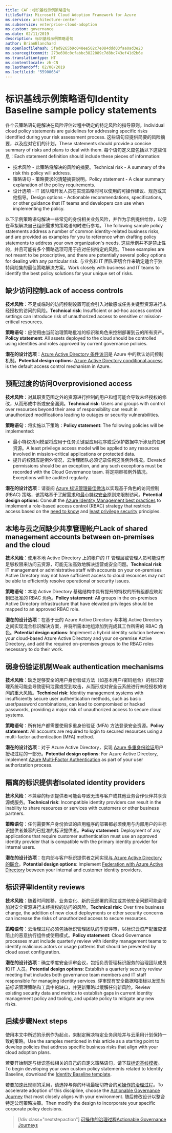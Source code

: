 ```yaml
---
title: CAF：标识基线示例策略语句
titleSuffix: Microsoft Cloud Adoption Framework for Azure
ms.service: architecture-center
ms.subservice: enterprise-cloud-adoption
ms.custom: governance
ms.date: 02/11/2019
description: 标识基线示例策略语句
author: BrianBlanchard
ms.openlocfilehash: 5fad9265b9c048ee502c7e084ddd03faa0ad3e23
ms.sourcegitcommit: 273e690c0cfabbc3822089c7d8bc743ef41d2b6e
ms.translationtype: HT
ms.contentlocale: zh-CN
ms.lasthandoff: 02/08/2019
ms.locfileid: "55900634"
---
```

# <a name="identity-baseline-sample-policy-statements"></a><span data-ttu-id="0d666-103">标识基线示例策略语句</span><span class="sxs-lookup"><span data-stu-id="0d666-103">Identity Baseline sample policy statements</span></span>

<span data-ttu-id="0d666-104">各个云策略语句是解决在风险评估过程中确定的特定风险的指导原则。</span><span class="sxs-lookup"><span data-stu-id="0d666-104">Individual cloud policy statements are guidelines for addressing specific risks identified during your risk assessment process.</span></span> <span data-ttu-id="0d666-105">这些语句应提供简要的风险摘要，以及应对它们的计划。</span><span class="sxs-lookup"><span data-stu-id="0d666-105">These statements should provide a concise summary of risks and plans to deal with them.</span></span> <span data-ttu-id="0d666-106">每个语句定义应包括以下这些信息：</span><span class="sxs-lookup"><span data-stu-id="0d666-106">Each statement definition should include these pieces of information:</span></span>

- <span data-ttu-id="0d666-107">技术风险 - 此策略将解决的风险的摘要。</span><span class="sxs-lookup"><span data-stu-id="0d666-107">Technical risk - A summary of the risk this policy will address.</span></span>
- <span data-ttu-id="0d666-108">策略语句 - 策略要求的清楚摘要说明。</span><span class="sxs-lookup"><span data-stu-id="0d666-108">Policy statement - A clear summary explanation of the policy requirements.</span></span>
- <span data-ttu-id="0d666-109">设计选项 - IT 团队和开发人员在实现策略时可以使用的可操作建议、规范或其他指导。</span><span class="sxs-lookup"><span data-stu-id="0d666-109">Design options - Actionable recommendations, specifications, or other guidance that IT teams and developers can use when implementing the policy.</span></span>

<span data-ttu-id="0d666-110">以下示例策略语句解决一些常见的身份相关业务风险，并作为示例提供给你，以便在草拟解决自己组织需求的策略语句时进行参考。</span><span class="sxs-lookup"><span data-stu-id="0d666-110">The following sample policy statements address a number of common identity-related business risks, and are provided as examples for you to reference when drafting policy statements to address your own organization's needs.</span></span> <span data-ttu-id="0d666-111">这些示例并不是禁止性的，并且可能有多个策略选项可用于应对任何特定的风险。</span><span class="sxs-lookup"><span data-stu-id="0d666-111">These examples are not meant to be proscriptive, and there are potentially several policy options for dealing with any particular risk.</span></span> <span data-ttu-id="0d666-112">与业务和 IT 团队密切合作来确定适合于独特风险集的最佳策略解决方案。</span><span class="sxs-lookup"><span data-stu-id="0d666-112">Work closely with business and IT teams to identify the best policy solutions for your unique set of risks.</span></span>

## <a name="lack-of-access-controls"></a><span data-ttu-id="0d666-113">缺少访问控制</span><span class="sxs-lookup"><span data-stu-id="0d666-113">Lack of access controls</span></span>

<span data-ttu-id="0d666-114">**技术风险**：不足或临时的访问控制设置可能会引入对敏感或任务关键型资源进行未经授权的访问的风险。</span><span class="sxs-lookup"><span data-stu-id="0d666-114">**Technical risk**: Insufficient or ad-hoc access control settings can introduce risk of unauthorized access to sensitive or mission-critical resources.</span></span>

<span data-ttu-id="0d666-115">**策略语句**：应使用由当前治理策略批准的标识和角色来控制部署到云的所有资产。</span><span class="sxs-lookup"><span data-stu-id="0d666-115">**Policy statement**: All assets deployed to the cloud should be controlled using identities and roles approved by current governance policies.</span></span>

<span data-ttu-id="0d666-116">**潜在的设计选项**：[Azure Active Directory 条件访问](/azure/active-directory/conditional-access/overview)是 Azure 中的默认访问控制机制。</span><span class="sxs-lookup"><span data-stu-id="0d666-116">**Potential design options**: [Azure Active Directory conditional access](/azure/active-directory/conditional-access/overview) is the default access control mechanism in Azure.</span></span>

## <a name="overprovisioned-access"></a><span data-ttu-id="0d666-117">预配过度的访问</span><span class="sxs-lookup"><span data-stu-id="0d666-117">Overprovisioned access</span></span>

<span data-ttu-id="0d666-118">**技术风险**：对其职责范围之外的资源进行控制的用户和组可能会导致未经授权的修改，从而形成中断或安全漏洞。</span><span class="sxs-lookup"><span data-stu-id="0d666-118">**Technical risk**: Users and groups with control over resources beyond their area of responsibility can result in unauthorized modifications leading to outages or security vulnerabilities.</span></span>

<span data-ttu-id="0d666-119">**策略语句**：将实施以下策略：</span><span class="sxs-lookup"><span data-stu-id="0d666-119">**Policy statement**: The following policies will be implemented:</span></span>

- <span data-ttu-id="0d666-120">最小特权访问模型将应用于任务关键型应用程序或受保护数据中所涉及的任何资源。</span><span class="sxs-lookup"><span data-stu-id="0d666-120">A least privilege access model will be applied to any resources involved in mission-critical applications or protected data.</span></span>
- <span data-ttu-id="0d666-121">提升的权限应是例外情况，云治理团队必须记录任何这类例外情况。</span><span class="sxs-lookup"><span data-stu-id="0d666-121">Elevated permissions should be an exception, and any such exceptions must be recorded with the Cloud Governance team.</span></span> <span data-ttu-id="0d666-122">将定期审核例外情况。</span><span class="sxs-lookup"><span data-stu-id="0d666-122">Exceptions will be audited regularly.</span></span>

<span data-ttu-id="0d666-123">**潜在的设计选项**：请查阅 [Azure 标识管理最佳做法](/azure/security/azure-security-identity-management-best-practices)以实现基于角色的访问控制 (RBAC) 策略，该策略基于[了解需求](https://wikipedia.org/wiki/Need_to_know)和[最小特权安全](https://wikipedia.org/wiki/Principle_of_least_privilege)原则来限制访问。</span><span class="sxs-lookup"><span data-stu-id="0d666-123">**Potential design options**: Consult the [Azure Identity Management best practices](/azure/security/azure-security-identity-management-best-practices) to implement a role-based access control (RBAC) strategy that restricts access based on the [need to know](https://wikipedia.org/wiki/Need_to_know) and [least privilege security](https://wikipedia.org/wiki/Principle_of_least_privilege) principles.</span></span>

## <a name="lack-of-shared-management-accounts-between-on-premises-and-the-cloud"></a><span data-ttu-id="0d666-124">本地与云之间缺少共享管理帐户</span><span class="sxs-lookup"><span data-stu-id="0d666-124">Lack of shared management accounts between on-premises and the cloud</span></span>

<span data-ttu-id="0d666-125">**技术风险**：使用本地 Active Directory 上的帐户的 IT 管理层或管理人员可能没有足够权限来访问云资源，可能无法高效地解决运营或安全问题。</span><span class="sxs-lookup"><span data-stu-id="0d666-125">**Technical risk**: IT management or administrative staff with accounts on your on-premises Active Directory may not have sufficient access to cloud resources may not be able to efficiently resolve operational or security issues.</span></span>

<span data-ttu-id="0d666-126">**策略语句**：本地 Active Directory 基础结构中具有提升的特权的所有组都应映射到已批准的 RBAC 角色。</span><span class="sxs-lookup"><span data-stu-id="0d666-126">**Policy statement**: All groups in the on-premises Active Directory infrastructure that have elevated privileges should be mapped to an approved RBAC role.</span></span>

<span data-ttu-id="0d666-127">**潜在的设计选项**：在基于云的 Azure Active Directory 与本地 Active Directory 之间实现混合标识解决方案，并将所需本地组添加到完成其工作所需的 RBAC 角色。</span><span class="sxs-lookup"><span data-stu-id="0d666-127">**Potential design options**: Implement a hybrid identity solution between your cloud-based Azure Active Directory and your on-premise Active Directory, and add the required on-premises groups to the RBAC roles necessary to do their work.</span></span>

## <a name="weak-authentication-mechanisms"></a><span data-ttu-id="0d666-128">弱身份验证机制</span><span class="sxs-lookup"><span data-stu-id="0d666-128">Weak authentication mechanisms</span></span>

<span data-ttu-id="0d666-129">**技术风险**：缺乏足够安全的用户身份验证方法（如基本用户/密码组合）的标识管理系统可能会导致密码泄露或受到攻击，从而形成对安全云系统进行未经授权的访问的重大风险。</span><span class="sxs-lookup"><span data-stu-id="0d666-129">**Technical risk**: Identity management systems with insufficiently secure user authentication methods, such as basic user/password combinations, can lead to compromised or hacked passwords, providing a major risk of unauthorized access to secure cloud systems.</span></span>

<span data-ttu-id="0d666-130">**策略语句**：所有帐户都需要使用多重身份验证 (MFA) 方法登录安全资源。</span><span class="sxs-lookup"><span data-stu-id="0d666-130">**Policy statement**: All accounts are required to login to secured resources using a multi-factor authentication (MFA) method.</span></span>

<span data-ttu-id="0d666-131">**潜在的设计选项**：对于 Azure Active Directory，实现 [Azure 多重身份验证](/azure/active-directory/authentication/concept-mfa-howitworks)用户授权过程的一部分。</span><span class="sxs-lookup"><span data-stu-id="0d666-131">**Potential design options**: For Azure Active Directory, implement [Azure Multi-Factor Authentication](/azure/active-directory/authentication/concept-mfa-howitworks) as part of your user authorization process.</span></span>

## <a name="isolated-identity-providers"></a><span data-ttu-id="0d666-132">隔离的标识提供者</span><span class="sxs-lookup"><span data-stu-id="0d666-132">Isolated identity providers</span></span>

<span data-ttu-id="0d666-133">**技术风险**：不兼容的标识提供者可能会导致无法与客户或其他业务合作伙伴共享资源或服务。</span><span class="sxs-lookup"><span data-stu-id="0d666-133">**Technical risk**: Incompatible identity providers can result in the inability to share resources or services with customers or other business partners.</span></span>

<span data-ttu-id="0d666-134">**策略语句**：任何需要客户身份验证的应用程序的部署都必须使用与内部用户的主标识提供者兼容的已批准的标识提供者。</span><span class="sxs-lookup"><span data-stu-id="0d666-134">**Policy statement**: Deployment of any applications that require customer authentication must use an approved identity provider that is compatible with the primary identity provider for internal users.</span></span>

<span data-ttu-id="0d666-135">**潜在的设计选项**：在内部与客户标识提供者之间实现[与 Azure Active Directory 的联合](/azure/active-directory/hybrid/whatis-fed)。</span><span class="sxs-lookup"><span data-stu-id="0d666-135">**Potential design options**: Implement [Federation with Azure Active Directory](/azure/active-directory/hybrid/whatis-fed) between your internal and customer identity providers.</span></span>

## <a name="identity-reviews"></a><span data-ttu-id="0d666-136">标识评审</span><span class="sxs-lookup"><span data-stu-id="0d666-136">Identity reviews</span></span>

<span data-ttu-id="0d666-137">**技术风险**：随着时间推移，业务变化、新的云部署的添加或其他安全问题可能会增加对安全资源进行未经授权的访问的风险。</span><span class="sxs-lookup"><span data-stu-id="0d666-137">**Technical risk**: Over time business change, the addition of new cloud deployments or other security concerns can increase the risks of unauthorized access to secure resources.</span></span>

<span data-ttu-id="0d666-138">**策略语句**：云治理过程必须包括标识管理团队的季度评审，以标识云资产配置应该阻止的恶意执行组件或使用模式。</span><span class="sxs-lookup"><span data-stu-id="0d666-138">**Policy statement**: Cloud Governance processes must include quarterly review with identity management teams to identify malicious actors or usage patterns that should be prevented by cloud asset configuration.</span></span>

<span data-ttu-id="0d666-139">**潜在的设计选项**：确立季度安全评审会议，包括负责管理标识服务的治理团队成员和 IT 人员。</span><span class="sxs-lookup"><span data-stu-id="0d666-139">**Potential design options**: Establish a quarterly security review meeting that includes both governance team members and IT staff responsible for managing identity services.</span></span> <span data-ttu-id="0d666-140">评审现有安全数据和指标以发现当前标识管理策略和工具中的缺口，并更新策略以缓解任何新风险。</span><span class="sxs-lookup"><span data-stu-id="0d666-140">Review existing security data and metrics to establish gaps in current identity management policy and tooling, and update policy to mitigate any new risks.</span></span>

## <a name="next-steps"></a><span data-ttu-id="0d666-141">后续步骤</span><span class="sxs-lookup"><span data-stu-id="0d666-141">Next steps</span></span>

<span data-ttu-id="0d666-142">使用本文中所述的示例作为起点，来制定解决特定业务风险并与云采用计划保持一致的策略。</span><span class="sxs-lookup"><span data-stu-id="0d666-142">Use the samples mentioned in this article as a starting point to develop policies that address specific business risks that align with your cloud adoption plans.</span></span>

<span data-ttu-id="0d666-143">若要开始制定与标识基线相关的自己的自定义策略语句，请下载[标识基线模板](template.md)。</span><span class="sxs-lookup"><span data-stu-id="0d666-143">To begin developing your own custom policy statements related to Identity Baseline, download the [Identity Baseline template](template.md).</span></span>

<span data-ttu-id="0d666-144">若要加速此规则的采用，请选择与你的环境最密切符合的[可操作的治理过程](../journeys/overview.md)。</span><span class="sxs-lookup"><span data-stu-id="0d666-144">To accelerate adoption of this discipline, choose the [Actionable Governance Journey](../journeys/overview.md) that most closely aligns with your environment.</span></span> <span data-ttu-id="0d666-145">随后修改设计以整合特定公司策略决策。</span><span class="sxs-lookup"><span data-stu-id="0d666-145">Then modify the design to incorporate your specific corporate policy decisions.</span></span>

> [!div class="nextstepaction"]
> [<span data-ttu-id="0d666-146">可操作的治理过程</span><span class="sxs-lookup"><span data-stu-id="0d666-146">Actionable Governance Journeys</span></span>](../journeys/overview.md)